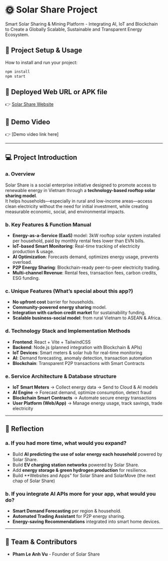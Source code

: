 
# 🌞 Solar Share Project
Smart Solar Sharing & Mining Platform - Integrating AI, IoT and Blockchain to Create a Globally Scalable, Sustainable and Transparent Energy Ecosystem.


## 🚀 Project Setup & Usage
How to install and run your project:

```bash
npm install
npm start
```

## 🔗 Deployed Web URL or APK file
👉 [Solar Share Website](http://avupham.github.io/solar-share/)

## 🎥 Demo Video
👉 [Demo video link here]


---

## 💻 Project Introduction

### a. Overview
Solar Share is a social enterprise initiative designed to promote access to renewable energy in Vietnam through a **technology-based rooftop solar sharing model**.  
It helps households—especially in rural and low-income areas—access clean electricity without the need for initial investment, while creating measurable economic, social, and environmental impacts.

### b. Key Features & Function Manual
- **Energy-as-a-Service (EaaS)** model: 3kW rooftop solar system installed per household, paid by monthly rental fees lower than EVN bills.  
- **IoT-based Smart Monitoring**: Real-time tracking of electricity production & usage.  
- **AI Optimization**: Forecasts demand, optimizes energy usage, prevents overload.  
- **P2P Energy Sharing**: Blockchain-ready peer-to-peer electricity trading.  
- **Multi-channel Revenue**: Rental fees, transaction fees, carbon credits, ESG funding.  

### c. Unique Features (What’s special about this app?)
- **No upfront cost** barrier for households.  
- **Community-powered energy sharing** model.  
- **Integration with carbon credit market** for sustainability funding.  
- **Scalable business-social model**: from rural Vietnam to ASEAN & Africa.  

### d. Technology Stack and Implementation Methods
- **Frontend**: React + Vite + TailwindCSS  
- **Backend**: Node.js (planned integration with Blockchain & APIs)  
- **IoT Devices**: Smart meters & solar hub for real-time monitoring  
- **AI**: Demand forecasting, anomaly detection, transaction automation  
- **Blockchain**: Transparent P2P transactions with Smart Contracts  

### e. Service Architecture & Database structure
- **IoT Smart Meters** → Collect energy data → Send to Cloud & AI models  
- **AI Engine** → Forecast demand, optimize consumption, detect fraud  
- **Blockchain Smart Contracts** → Automate secure energy transactions  
- **User Platform (Web/App)** → Manage energy usage, track savings, trade electricity  

---

## 🧠 Reflection

### a. If you had more time, what would you expand?
- Build **AI predicting the use of solar energy each household** powered by Solar Share.  
- Build **EV charging station networks** powered by Solar Share.  
- Add **energy storage & green hydrogen production** for resilience.
- Build **Websites and Apps" for Solar Share and SolarMove (the next chap of Solar Share)  

### b. If you integrate AI APIs more for your app, what would you do?
- **Smart Demand Forecasting** per region & household.  
- **Automated Trading Assistant** for P2P energy sharing.  
- **Energy-saving Recommendations** integrated into smart home devices.  

---

## 📌 Team & Contributors
- **Pham Le Anh Vu**  - Founder of Solar Share
